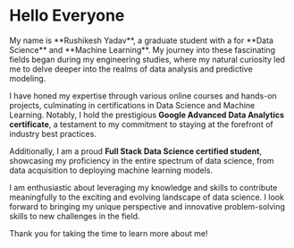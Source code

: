 <h1>Hello Everyone</h1>
My name is **Rushikesh Yadav**, a graduate student with a for **Data Science** and **Machine Learning**. My journey into these fascinating fields began during my engineering studies, where my natural curiosity led me to delve deeper into the realms of data analysis and predictive modeling.

I have honed my expertise through various online courses and hands-on projects, culminating in certifications in Data Science and Machine Learning. Notably, I hold the prestigious **Google Advanced Data Analytics certificate**, a testament to my commitment to staying at the forefront of industry best practices.

Additionally, I am a proud **Full Stack Data Science certified student**, showcasing my proficiency in the entire spectrum of data science, from data acquisition to deploying machine learning models.

I am enthusiastic about leveraging my knowledge and skills to contribute meaningfully to the exciting and evolving landscape of data science. I look forward to bringing my unique perspective and innovative problem-solving skills to new challenges in the field.

Thank you for taking the time to learn more about me!
